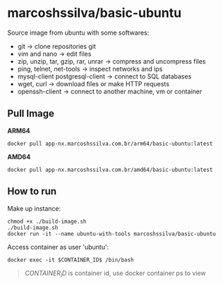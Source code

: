 # marcoshssilva/basic-ubuntu

Source image from ubuntu with some softwares:

- git -> clone repositories git
- vim and nano -> edit files
- zip, unzip, tar, gzip, rar, unrar -> compress and uncompress files
- ping, telnet, net-tools -> inspect networks and ips
- mysql-client postgresql-client -> connect to SQL databases
- wget, curl -> download files or make HTTP requests
- openssh-client -> connect to another machine, vm or container

## Pull Image

**ARM64**
```
docker pull app-nx.marcoshssilva.com.br/arm64/basic-ubuntu:latest
```

**AMD64**
```
docker pull app-nx.marcoshssilva.com.br/amd64/basic-ubuntu:latest
```

## How to run

Make up instance:
```
chmod +x ./build-image.sh
./build-image.sh
docker run -it --name ubuntu-with-tools marcoshssilva/basic-ubuntu

```

Access container as user 'ubuntu':
```
docker exec -it $CONTAINER_ID$ /bin/bash
```
> $CONTAINER_ID$ is container id, use docker container ps to view